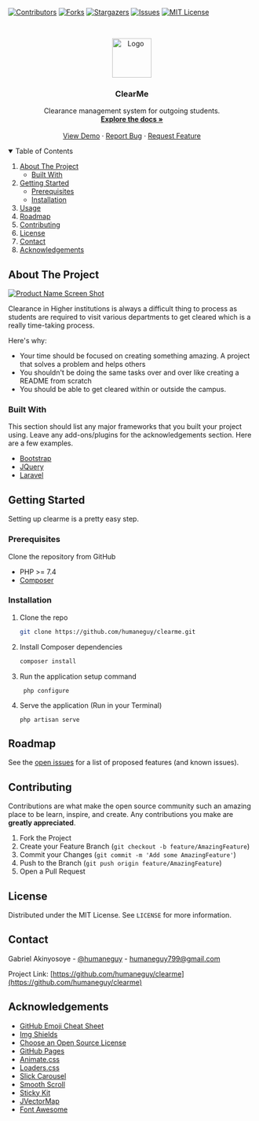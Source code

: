 <!--
*** Thanks for checking out the Best-README-Template. If you have a suggestion
*** that would make this better, please fork the repo and create a pull request
*** or simply open an issue with the tag "enhancement".
*** Thanks again! Now go create something AMAZING! :D
-->



<!-- PROJECT SHIELDS -->
<!--
*** I'm using markdown "reference style" links for readability.
*** Reference links are enclosed in brackets [ ] instead of parentheses ( ).
*** See the bottom of this document for the declaration of the reference variables
*** for contributors-url, forks-url, etc. This is an optional, concise syntax you may use.
*** https://www.markdownguide.org/basic-syntax/#reference-style-links
-->
[![Contributors][contributors-shield]][contributors-url]
[![Forks][forks-shield]][forks-url]
[![Stargazers][stars-shield]][stars-url]
[![Issues][issues-shield]][issues-url]
[![MIT License][license-shield]][license-url]



<!-- PROJECT LOGO -->
<br />
<p align="center">
  <a href="https://github.com/humaneguy/clearme">
    <img src="public/assets/img/check.svg" alt="Logo" width="80" height="80">
  </a>

<h3 align="center">ClearMe</h3>

  <p align="center">
    Clearance management system for outgoing students.
    <br />
    <a href="#"><strong>Explore the docs »</strong></a>
    <br />
    <br />
    <a href="#">View Demo</a>
    ·
    <a href="#">Report Bug</a>
    ·
    <a href="https://github.com/humaneguy/clearme/issues">Request Feature</a>
  </p>



<!-- TABLE OF CONTENTS -->
<details open="open">
  <summary>Table of Contents</summary>
  <ol>
    <li>
      <a href="#about-the-project">About The Project</a>
      <ul>
        <li><a href="#built-with">Built With</a></li>
      </ul>
    </li>
    <li>
      <a href="#getting-started">Getting Started</a>
      <ul>
        <li><a href="#prerequisites">Prerequisites</a></li>
        <li><a href="#installation">Installation</a></li>
      </ul>
    </li>
    <li><a href="#usage">Usage</a></li>
    <li><a href="#roadmap">Roadmap</a></li>
    <li><a href="#contributing">Contributing</a></li>
    <li><a href="#license">License</a></li>
    <li><a href="#contact">Contact</a></li>
    <li><a href="#acknowledgements">Acknowledgements</a></li>
  </ol>
</details>



<!-- ABOUT THE PROJECT -->
## About The Project

[![Product Name Screen Shot][product-screenshot]](https://example.com)

Clearance in Higher institutions is always a difficult thing to process as students are required to visit various departments to get cleared which is a really time-taking process.


Here's why:
* Your time should be focused on creating something amazing. A project that solves a problem and helps others
* You shouldn't be doing the same tasks over and over like creating a README from scratch
* You should be able to get cleared within or outside the campus.



### Built With

This section should list any major frameworks that you built your project using. Leave any add-ons/plugins for the acknowledgements section. Here are a few examples.
* [Bootstrap](https://getbootstrap.com)
* [JQuery](https://jquery.com)
* [Laravel](https://laravel.com)



<!-- GETTING STARTED -->
## Getting Started

Setting up clearme is a pretty easy step.

### Prerequisites

Clone the repository from GitHub
* PHP >= 7.4
* [Composer](https://github.com/othneildrew/Best-README-Template/issues)

### Installation

1. Clone the repo
   ```sh
   git clone https://github.com/humaneguy/clearme.git
   ```
2. Install Composer dependencies
   ```sh
   composer install
   ```
3. Run the application setup command
   ```shell
    php configure
   ```

4. Serve the application (Run in your Terminal) 
   ```shell
   php artisan serve
   ```


<!-- USAGE EXAMPLES -->

<!-- ROADMAP -->
## Roadmap

See the [open issues](https://github.com/humaneguy/clearme/issues) for a list of proposed features (and known issues).



<!-- CONTRIBUTING -->
## Contributing

Contributions are what make the open source community such an amazing place to be learn, inspire, and create. Any contributions you make are **greatly appreciated**.

1. Fork the Project
2. Create your Feature Branch (`git checkout -b feature/AmazingFeature`)
3. Commit your Changes (`git commit -m 'Add some AmazingFeature'`)
4. Push to the Branch (`git push origin feature/AmazingFeature`)
5. Open a Pull Request



<!-- LICENSE -->
## License

Distributed under the MIT License. See `LICENSE` for more information.



<!-- CONTACT -->
## Contact

Gabriel Akinyosoye - [@humaneguy](https://twitter.com/humaneguy) - humaneguy799@gmail.com

Project Link: [https://github.com/humaneguy/clearme](https://github.com/humaneguy/clearme)



<!-- ACKNOWLEDGEMENTS -->
## Acknowledgements
* [GitHub Emoji Cheat Sheet](https://www.webpagefx.com/tools/emoji-cheat-sheet)
* [Img Shields](https://shields.io)
* [Choose an Open Source License](https://choosealicense.com)
* [GitHub Pages](https://pages.github.com)
* [Animate.css](https://daneden.github.io/animate.css)
* [Loaders.css](https://connoratherton.com/loaders)
* [Slick Carousel](https://kenwheeler.github.io/slick)
* [Smooth Scroll](https://github.com/cferdinandi/smooth-scroll)
* [Sticky Kit](http://leafo.net/sticky-kit)
* [JVectorMap](http://jvectormap.com)
* [Font Awesome](https://fontawesome.com)





<!-- MARKDOWN LINKS & IMAGES -->
<!-- https://www.markdownguide.org/basic-syntax/#reference-style-links -->
[contributors-shield]: https://img.shields.io/github/contributors/humaneguy/clearme.svg?style=for-the-badge
[contributors-url]: https://github.com/othneildrew/Best-README-Template/graphs/contributors
[forks-shield]: https://img.shields.io/github/forks/humaneguy/clearme.svg?style=for-the-badge
[forks-url]: https://img.shields.io/github/forks/humaneguy/clearme?style=for-the-badge
[stars-shield]: https://img.shields.io/github/stars/humaneguy/clearme?style=for-the-badge
[stars-url]: https://github.com/othneildrew/Best-README-Template/stargazers
[issues-shield]: https://img.shields.io/github/issues/humaneguy/clearme?style=for-the-badge
[issues-url]: https://github.com/humaneguy/clearme/issues
[license-shield]: https://img.shields.io/github/license/humaneguy/clearme?style=for-the-badge
[license-url]: https://github.com/humaneguy/clearme/blob/master/LICENSE.txt
[linkedin-url]: https://linkedin.com/in/othneildrew
[product-screenshot]: public/assets/img/clearme.png
